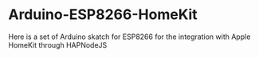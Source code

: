 # Arduino-ESP8266-HomeKit
Here is a set of Arduino skatch for ESP8266
for the integration with Apple HomeKit
through HAPNodeJS
